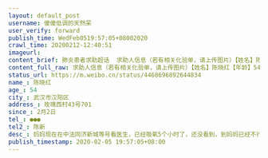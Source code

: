 ```yaml
---
layout: default_post
username: 傻傻低调的天然呆
user_verify: forward
publish_time: WedFeb0519:57:05+08002020
crawl_time: 20200212-12:40:51
imageurl: 
content_brief: 肺炎患者求助超话  求助人信息（若有相关化验单，请上传图片）【姓名】陈晓红【年龄】54【所在城市】武汉市汉阳区【所在小区、社区】玫瑰西村43号701【患病时间】2月2日【联系方式】●●●【其他紧急联系人】陈新【病情描述】妈妈现在在中法同济新城等号看医生，已经吸氧5个小时了， ...全文
content_full_raw: 求助人信息（若有相关化验单，请上传图片）【姓名】陈晓红【年龄】54【所在城市】武汉市汉阳区【所在小区、社区】玫瑰西村43号701【患病时间】2月2日【联系方式】●●●【其他紧急联系人】陈新【病情描述】妈妈现在在中法同济新城等号看医生，已经吸氧5个小时了，还没看到，到妈妈已经不行了，血氧饱和度只有70，如果再不救治就有生命危险，医生也说没有必要拍CT差不多也是新冠，但是迫于要走流程，妈妈还是要等待看医生，等待做试剂检测，等待确诊结果，希望能帮助安排一个床位，让妈妈能够活过今晚得到救治，谢谢！火神山也在附近不明白为什么这么多人住不进去明明还有那么多床位这里的医生也说如果有床位肯定安排妈妈住进去但是真的怕妈妈等不起！患者：陈晓红54岁住址：武汉市汉阳区玫瑰西村43号701联系人电话：女儿陈新●●●
status_url: https://m.weibo.cn/status/4468696892644834
name_: 陈晓红
age_: 54
city_: 武汉市汉阳区
address_: 玫瑰西村43号701
since_: 2月2日
tel_: ●●●
tel2_: 陈新
desc_: 妈妈现在在中法同济新城等号看医生，已经吸氧5个小时了，还没看到，到妈妈已经不行了，血氧饱和度只有70，如果再不救治就有生命危险，医生也说没有必要拍CT差不多也是新冠，但是迫于要走流程，妈妈还是要等待看医生，等待做试剂检测，等待确诊结果，希望能帮助安排一个床位，让妈妈能够活过今晚得到救治，谢谢！火神山也在附近不明白为什么这么多人住不进去明明还有那么多床位这里的医生也说如果有床位肯定安排妈妈住进去但是真的怕妈妈等不起！患者陈晓红54岁住址武汉市汉阳区玫瑰西村43号701联系人电话女儿陈新●●●
publish_timestamp: 2020-02-05 19:57:05+08:00
---
```

